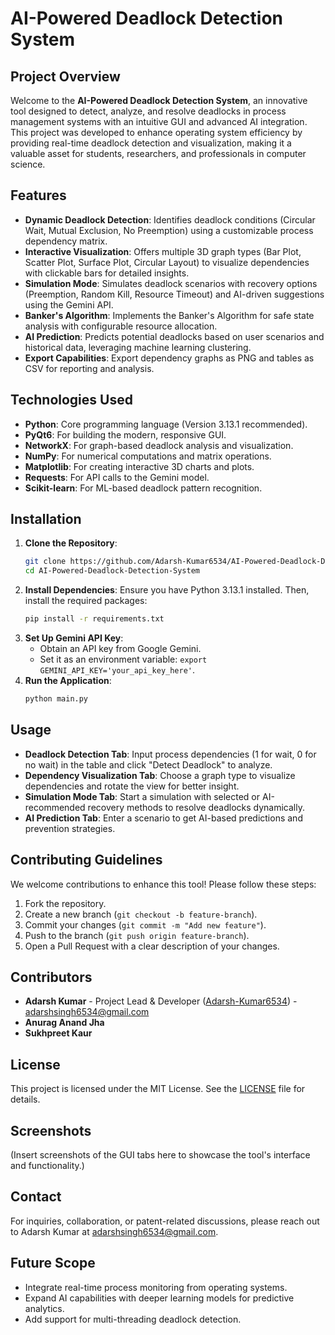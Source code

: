 # AI-Powered Deadlock Detection System

## Project Overview
Welcome to the **AI-Powered Deadlock Detection System**, an innovative tool designed to detect, analyze, and resolve deadlocks in process management systems with an intuitive GUI and advanced AI integration. This project was developed to enhance operating system efficiency by providing real-time deadlock detection and visualization, making it a valuable asset for students, researchers, and professionals in computer science.

## Features
- **Dynamic Deadlock Detection**: Identifies deadlock conditions (Circular Wait, Mutual Exclusion, No Preemption) using a customizable process dependency matrix.
- **Interactive Visualization**: Offers multiple 3D graph types (Bar Plot, Scatter Plot, Surface Plot, Circular Layout) to visualize dependencies with clickable bars for detailed insights.
- **Simulation Mode**: Simulates deadlock scenarios with recovery options (Preemption, Random Kill, Resource Timeout) and AI-driven suggestions using the Gemini API.
- **Banker's Algorithm**: Implements the Banker's Algorithm for safe state analysis with configurable resource allocation.
- **AI Prediction**: Predicts potential deadlocks based on user scenarios and historical data, leveraging machine learning clustering.
- **Export Capabilities**: Export dependency graphs as PNG and tables as CSV for reporting and analysis.

## Technologies Used
- **Python**: Core programming language (Version 3.13.1 recommended).
- **PyQt6**: For building the modern, responsive GUI.
- **NetworkX**: For graph-based deadlock analysis and visualization.
- **NumPy**: For numerical computations and matrix operations.
- **Matplotlib**: For creating interactive 3D charts and plots.
- **Requests**: For API calls to the Gemini model.
- **Scikit-learn**: For ML-based deadlock pattern recognition.

## Installation
1. **Clone the Repository**:
   ```bash
   git clone https://github.com/Adarsh-Kumar6534/AI-Powered-Deadlock-Detection-System.git
   cd AI-Powered-Deadlock-Detection-System
   ```
2. **Install Dependencies**: Ensure you have Python 3.13.1 installed. Then, install the required packages:
   ```bash
   pip install -r requirements.txt
   ```
3. **Set Up Gemini API Key**:
   - Obtain an API key from Google Gemini.
   - Set it as an environment variable: `export GEMINI_API_KEY='your_api_key_here'`.
4. **Run the Application**:
   ```bash
   python main.py
   ```

## Usage
- **Deadlock Detection Tab**: Input process dependencies (1 for wait, 0 for no wait) in the table and click "Detect Deadlock" to analyze.
- **Dependency Visualization Tab**: Choose a graph type to visualize dependencies and rotate the view for better insight.
- **Simulation Mode Tab**: Start a simulation with selected or AI-recommended recovery methods to resolve deadlocks dynamically.
- **AI Prediction Tab**: Enter a scenario to get AI-based predictions and prevention strategies.

## Contributing Guidelines
We welcome contributions to enhance this tool! Please follow these steps:
1. Fork the repository.
2. Create a new branch (`git checkout -b feature-branch`).
3. Commit your changes (`git commit -m "Add new feature"`).
4. Push to the branch (`git push origin feature-branch`).
5. Open a Pull Request with a clear description of your changes.

## Contributors
- **Adarsh Kumar** - Project Lead & Developer ([Adarsh-Kumar6534](https://github.com/Adarsh-Kumar6534)) - adarshsingh6534@gmail.com
- **Anurag Anand Jha** 
- **Sukhpreet Kaur** 

## License
This project is licensed under the MIT License. See the [LICENSE](LICENSE) file for details.

## Screenshots
(Insert screenshots of the GUI tabs here to showcase the tool's interface and functionality.)

## Contact
For inquiries, collaboration, or patent-related discussions, please reach out to Adarsh Kumar at adarshsingh6534@gmail.com.

## Future Scope
- Integrate real-time process monitoring from operating systems.
- Expand AI capabilities with deeper learning models for predictive analytics.
- Add support for multi-threading deadlock detection.

```
